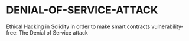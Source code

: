 # DENIAL-OF-SERVICE-ATTACK
Ethical Hacking in Solidity in order to make smart contracts vulnerability-free: The Denial of Service attack 
